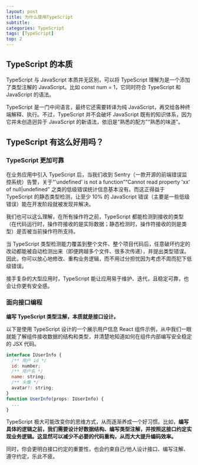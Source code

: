 ```yaml
---
layout: post
title: 为什么使用TypeScript
subtitle:
categories: TypeScript
tags: [TypeScript]
top: 2
---
```


## TypeScript 的本质

TypeScript 与 JavaScript 本质并无区别，可以将 TypeScript 理解为是一个添加了类型注解的 JavaScript。比如 const num = 1，它同时符合 TypeScript 和 JavaScript 的语法。

TypeScript 是一门中间语言，最终它还需要转译为纯 JavaScript，再交给各种终端解释、执行。不过，TypeScript 并不会破坏 JavaScript 既有的知识体系，因为它并未创造迥异于 JavaScript 的新语法，依旧是“熟悉的配方”“熟悉的味道”。

## TypeScript 有这么好用吗？

### TypeScript 更加可靠

在业务应用中引入 TypeScript 后，当我们收到 Sentry（一款开源的前端错误监控系统）告警，关于“'undefined' is not a function”“Cannot read property 'xx' of null|undefined” 之类的低级错误统计信息基本没有。而这正得益于 TypeScript 的静态类型检测，让至少 10% 的 JavaScript 错误（主要是一些低级错误）能在开发阶段就被发现并解决。

我们也可以这么理解，在所有操作符之前，TypeScript 都能检测到接收的类型（在代码运行时，操作符接收的是实际数据；静态检测时，操作符接收的则是类型）是否被当前操作符所支持。

当 TypeScript 类型检测能力覆盖到整个文件、整个项目代码后，任意破坏约定的改动都能被自动检测出来（即便跨越多个文件、很多次传递），并提出类型错误。因此，你可以放心地修改、重构业务逻辑，而不用过分担忧因为考虑不周而犯下低级错误。

接手复杂的大型应用时，TypeScript 能让应用易于维护、迭代，且稳定可靠，也会让你更有安全感。

### 面向接口编程

**编写 TypeScript 类型注解，本质就是接口设计。**

以下是使用 TypeScript 设计的一个展示用户信息 React 组件示例，从中我们一眼就能了解组件接收数据的结构和类型，并清楚地知道如何在组件内部编写安全稳定的 JSX 代码。

```javascript
interface IUserInfo {
  /** 用户 id */
  id: number;
  /** 用户名 */
  name: string;
  /** 头像 */
  avatar?: string;
}
function UserInfo(props: IUserInfo) {
  ...
}
```

TypeScript 极大可能改变你的思维方式，从而逐渐养成一个好习惯。比如，**编写具体的逻辑之前，我们需要设计好数据结构、编写类型注解，并按照这接口约定实现业务逻辑。这显然可以减少不必要的代码重构，从而大大提升编码效率。**

同时，你会更明白接口约定的重要性，也会约束自己/他人设计接口、编写注解、遵守约定，乐此不疲。
